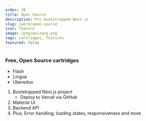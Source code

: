 ```yaml
---
order: 20
title: Open Source
description: Pre bootstrapped Next.js
slug: /work/open-source
icon: feature
image: /png/weizang.png
tags: cartridges, features
featured: false
---
```

### Free, Open Source cartridges

- Flash
- Lingua
- Uberedux


1. Bootstrapped Next.js project
   - Deploy to Vercel via GitHub
2. Material UI
3. Backend API
4. Plus; Error handling, loading states, responsiveness and more

